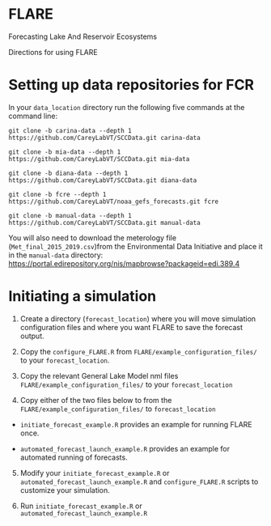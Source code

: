 # FLARE
Forecasting Lake And Reservoir Ecosystems

Directions for using FLARE

# Setting up data repositories for FCR

In your `data_location` directory run the following five commands at the command line:

`git clone -b carina-data --depth 1 https://github.com/CareyLabVT/SCCData.git carina-data`

`git clone -b mia-data --depth 1 https://github.com/CareyLabVT/SCCData.git mia-data`

`git clone -b diana-data --depth 1 https://github.com/CareyLabVT/SCCData.git diana-data`

`git clone -b fcre --depth 1 https://github.com/CareyLabVT/noaa_gefs_forecasts.git fcre`

`git clone -b manual-data --depth 1 https://github.com/CareyLabVT/SCCData.git manual-data`

You will also need to download the meterology file (`Met_final_2015_2019.csv`)from the Environmental Data Initiative and place it in the `manual-data` directory:  https://portal.edirepository.org/nis/mapbrowse?packageid=edi.389.4

# Initiating a simulation

1) Create a directory (`forecast_location`) where you will move simulation configuration files and where you want FLARE to save the forecast output.

2) Copy the `configure_FLARE.R` from `FLARE/example_configuration_files/` to your `forecast_location`. 

3) Copy the relevant General Lake Model nml files `FLARE/example_configuration_files/` to your `forecast_location`

4) Copy either of the two files below to from the `FLARE/example_configuration_files/` to `forecast_location`

 * `initiate_forecast_example.R` provides an example for running FLARE once. 

 * `automated_forecast_launch_example.R` provides an example for automated running of forecasts.  

5) Modify your `initiate_forecast_example.R` or `automated_forecast_launch_example.R` and `configure_FLARE.R` scripts to customize your simulation.

6) Run `initiate_forecast_example.R` or `automated_forecast_launch_example.R`
